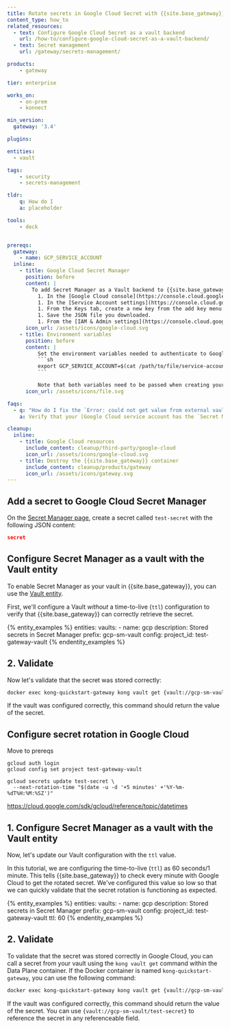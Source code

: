 ```yaml
---
title: Rotate secrets in Google Cloud Secret with {{site.base_gateway}}
content_type: how_to
related_resources:
  - text: Configure Google Cloud Secret as a vault backend
    url: /how-to/configure-google-cloud-secret-as-a-vault-backend/
  - text: Secret management
    url: /gateway/secrets-management/

products:
    - gateway

tier: enterprise

works_on:
    - on-prem
    - konnect

min_version:
  gateway: '3.4'

plugins:

entities: 
  - vault

tags:
    - security
    - secrets-management

tldr:
    q: How do I 
    a: placeholder

tools:
    - deck


prereqs:
  gateway:
    - name: GCP_SERVICE_ACCOUNT
  inline:
    - title: Google Cloud Secret Manager
      position: before
      content: |
        To add Secret Manager as a Vault backend to {{site.base_gateway}}, you must create a project, service account key, and grant IAM permissions:
          1. In the [Google Cloud console](https://console.cloud.google.com/), create a project and name it `test-gateway-vault`.
          1. In the [Service Account settings](https://console.cloud.google.com/iam-admin/serviceaccounts), click the `test-gateway-vault` project and then click the email address of the service account that you want to create a key for.
          1. From the Keys tab, create a new key from the add key menu and select JSON for the key type.
          1. Save the JSON file you downloaded.
          1. From the [IAM & Admin settings](https://console.cloud.google.com/iam-admin/), click the edit icon next to the service account to grant access to the [`Secret Manager Secret Accessor` role for your service account](https://cloud.google.com/secret-manager/docs/access-secret-version#required_roles).
      icon_url: /assets/icons/google-cloud.svg
    - title: Environment variables
      position: before
      content: |
          Set the environment variables needed to authenticate to Google Cloud:
          ```sh
          export GCP_SERVICE_ACCOUNT=$(cat /path/to/file/service-account.json)
          ```

          Note that both variables need to be passed when creating your data plane container.
      icon_url: /assets/icons/file.svg

faqs:
  - q: "How do I fix the `Error: could not get value from external vault (no value found (unable to retrieve secret from gcp secret manager (code : 403, status: PERMISSION_DENIED)))` error when I try to use my secret from the Google Cloud vault?"
    a: Verify that your [Google Cloud service account has the `Secret Manager Secret Accessor` role](https://console.cloud.google.com/iam-admin/iam?supportedpurview=project). This role is required for {{site.base_gateway}} to access secrets in the vault.

cleanup:
  inline:
    - title: Google Cloud resources
      include_content: cleanup/third-party/google-cloud
      icon_url: /assets/icons/google-cloud.svg
    - title: Destroy the {{site.base_gateway}} container
      include_content: cleanup/products/gateway
      icon_url: /assets/icons/gateway.svg
---
```


## Add a secret to Google Cloud Secret Manager

On the [Secret Manager page](https://console.cloud.google.com/security/secret-manager), create a secret called `test-secret` with the following JSON content:

```json
secret
```

## Configure Secret Manager as a vault with the Vault entity

To enable Secret Manager as your vault in {{site.base_gateway}}, you can use the [Vault entity](/gateway/entities/vault/).

First, we'll configure a Vault *without* a time-to-live (`ttl`) configuration to verify that {{site.base_gateway}} can correctly retrieve the secret.

{% entity_examples %}
entities:
  vaults:
    - name: gcp
      description: Stored secrets in Secret Manager
      prefix: gcp-sm-vault
      config:
        project_id: test-gateway-vault
{% endentity_examples %}

## 2. Validate

Now let's validate that the secret was stored correctly:

```sh
docker exec kong-quickstart-gateway kong vault get {vault://gcp-sm-vault/test-secret}
```

If the vault was configured correctly, this command should return the value of the secret.

## Configure secret rotation in Google Cloud 

Move to prereqs
```
gcloud auth login
gcloud config set project test-gateway-vault

gcloud secrets update test-secret \
  --next-rotation-time "$(date -u -d '+5 minutes' +'%Y-%m-%dT%H:%M:%SZ')"
```

https://cloud.google.com/sdk/gcloud/reference/topic/datetimes

## 1. Configure Secret Manager as a vault with the Vault entity

Now, let's update our Vault configuration with the `ttl` value.

In this tutorial, we are configuring the time-to-live (`ttl`) as 60 seconds/1 minute. This tells {{site.base_gateway}} to check every minute with Google Cloud to get the rotated secret. We've configured this value so low so that we can quickly validate that the secret rotation is functioning as expected.

{% entity_examples %}
entities:
  vaults:
    - name: gcp
      description: Stored secrets in Secret Manager
      prefix: gcp-sm-vault
      config:
        project_id: test-gateway-vault
        ttl: 60
{% endentity_examples %}

## 2. Validate

To validate that the secret was stored correctly in Google Cloud, you can call a secret from your vault using the `kong vault get` command within the Data Plane container. If the Docker container is named `kong-quickstart-gateway`, you can use the following command:

```sh
docker exec kong-quickstart-gateway kong vault get {vault://gcp-sm-vault/test-secret}
```

If the vault was configured correctly, this command should return the value of the secret. You can use `{vault://gcp-sm-vault/test-secret}` to reference the secret in any referenceable field.